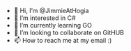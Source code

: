- 👋 Hi, I’m @JimmieAtHogia
- 👀 I’m interested in C#
- 🌱 I’m currently learning GO
- 💞️ I’m looking to collaborate on GitHUB
- 📫 How to reach me at my email :)

<!---
JimmieAtHogia/JimmieAtHogia is a ✨ special ✨ repository because its `README.md` (this file) appears on your GitHub profile.
You can click the Preview link to take a look at your changes.
--->
